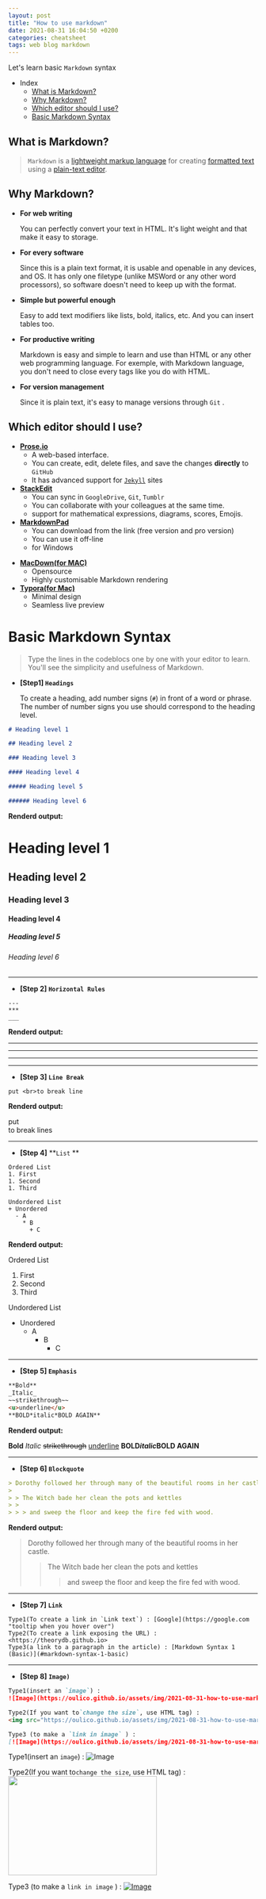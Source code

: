 ```yaml
---
layout: post
title: "How to use markdown"
date: 2021-08-31 16:04:50 +0200
categories: cheatsheet
tags: web blog markdown
---
```


Let's learn basic `Markdown` syntax

- Index
  - [What is Markdown?](#what-is-markdown)
  - [Why Markdown?](#why-markdown)
  - [Which editor should I use?](#which-editor-should-i-use)
  - [Basic Markdown Syntax](#basic-markdown-syntax)

## What is Markdown?

> `Markdown` is a [lightweight markup language](https://en.wikipedia.org/wiki/Lightweight_markup_language) for creating [formatted text](https://en.wikipedia.org/wiki/Formatted_text) using a [plain-text editor](https://en.wikipedia.org/wiki/Text_editor).

## Why Markdown?

- **For web writing**

  You can perfectly convert your text in HTML. It's light weight and that make it easy to storage.

- **For every software**

  Since this is a plain text format, it is usable and openable in any devices, and OS. It has only one filetype (unlike MSWord or any other word processors), so software doesn't need to keep up with the format.

- **Simple but powerful enough**

  Easy to add text modifiers like lists, bold, italics, etc. And you can insert tables too.

- **For productive writing**

  Markdown is easy and simple to learn and use than HTML or any other web programming language. For exemple, with Markdown language, you don't need to close every tags like you do with HTML.

- **For version management**

  Since it is plain text, it's easy to manage versions through `Git` .

## Which editor should I use?

- [**Prose.io**](https://prose.io/)
  - A web-based interface.
  - You can create, edit, delete files, and save the changes **directly** to `GitHub`
  - It has advanced support for [`Jekyll`](http://jekyllrb.com/) sites
- [**StackEdit**](https://stackedit.io/)
  - You can sync in `GoogleDrive`, `Git`, `Tumblr`
  - You can collaborate with your colleagues at the same time.
  - support for mathematical expressions, diagrams, scores, Emojis.
- [**MarkdownPad**](http://www.markdownpad.com/)
  - You can download from the link (free version and pro version)
  - You can use it off-line
  - for Windows

* **[MacDown(for MAC)](https://macdown.uranusjr.com/)**
  - Opensource
  - Highly customisable Markdown rendering
* [**Typora(for Mac)**](https://typora.io)
  - Minimal design
  - Seamless live preview

# Basic Markdown Syntax

> Type the lines in the codeblocs one by one with your editor to learn. You'll see the simplicity and usefulness of Markdown.

- **[Step1] `Headings`**

  To create a heading, add number signs (`#`) in front of a word or phrase. The number of number signs you use should correspond to the heading level.

```markdown
# Heading level 1

## Heading level 2

### Heading level 3

#### Heading level 4

##### Heading level 5

###### Heading level 6
```

**Renderd output:**

# Heading level 1

## Heading level 2

### Heading level 3

#### Heading level 4

##### Heading level 5

###### Heading level 6

---

- **[Step 2] `Horizontal Rules`**

```mark
---
***
___
```

**Renderd output:**

---

---

---

---

- **[Step 3] `Line Break`**

```mark
put <br>to break line
```

**Renderd output:**

put <br>to break lines

---

- **[Step 4]** **`List` **

```mark
Ordered List
1. First
1. Second
1. Third

Undordered List
+ Unordered
  - A
    * B
      + C
```

**Renderd output:**

Ordered List

1. First
1. Second
1. Third

Undordered List

- Unordered
  - A
    - B
      - C

---

- **[Step 5] `Emphasis`**

```markdown
**Bold**
_Italic_
~~strikethrough~~
<u>underline</u>
**BOLD*italic*BOLD AGAIN**
```

**Renderd output:**

**Bold**
_Italic_
~~strikethrough~~
<u>underline</u>
**BOLD*italic*BOLD AGAIN**

---

- **[Step 6] `Blockquote`**

```markdown
> Dorothy followed her through many of the beautiful rooms in her castle.
>
> > The Witch bade her clean the pots and kettles
> >
> > > and sweep the floor and keep the fire fed with wood.
```

**Renderd output:**

> Dorothy followed her through many of the beautiful rooms in her castle.
>
> > The Witch bade her clean the pots and kettles
> >
> > > and sweep the floor and keep the fire fed with wood.

---

- **[Step 7] `Link`**

``` 
Type1(To create a link in `Link text`) : [Google](https://google.com "tooltip when you hover over")
Type2(To create a link exposing the URL) : <https://theorydb.github.io>
Type3(a link to a paragraph in the article) : [Markdown Syntax 1 (Basic)](#markdown-syntax-1-basic)
```

---

- **[Step 8] `Image)`**

```markdown
Type1(insert an `image`) :
![Image](https://oulico.github.io/assets/img/2021-08-31-how-to-use-markdown/cat.jpeg "cat")

Type2(If you want to`change the size`, use HTML tag) :
<img src="https://oulico.github.io/assets/img/2021-08-31-how-to-use-markdown/cat.jpeg" width="300" height="200">

Type3 (to make a `link in image` ) :
[![Image](https://oulico.github.io/assets/img/2021-08-31-how-to-use-markdown/cat.jpeg "cat")](https://en.wikipedia.org/wiki/Cat)
```

Type1(insert an `image`) :
![Image](https://oulico.github.io/assets/img/2021-08-31-how-to-use-markdown/cat.jpeg "cat")

Type2(If you want to`change the size`, use HTML tag) :
<img src="https://oulico.github.io/assets/img/2021-08-31-how-to-use-markdown/cat.jpeg" width="300" height="200">

Type3 (to make a `link in image` ) :
[![Image](https://oulico.github.io/assets/img/2021-08-31-how-to-use-markdown/cat.jpeg "cat")](https://en.wikipedia.org/wiki/Cat)
